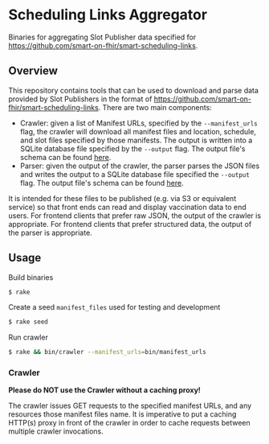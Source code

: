 # Scheduling Links Aggregator

Binaries for aggregating Slot Publisher data specified for https://github.com/smart-on-fhir/smart-scheduling-links.

## Overview

This repository contains tools that can be used to download and parse data provided by Slot Publishers in the format of
https://github.com/smart-on-fhir/smart-scheduling-links. There are two main components:

- Crawler: given a list of Manifest URLs, specified by the `--manifest_urls` flag, the crawler will download all
  manifest files and location, schedule, and slot files specified by those manifests.
  The output is written into a SQLite database file specified by the `--output` flag. The output file's schema can be
  found [here](crawler/crawler.go#L26).
- Parser: given the output of the crawler, the parser parses the JSON files and writes the output to a SQLite database
  file specified the `--output` flag. The output file's schema can be found [here](parser/parser.go#L23).

It is intended for these files to be published (e.g. via S3 or equivalent service) so that front ends can read and
display vaccination data to end users. For frontend clients that prefer raw JSON, the output of the crawler is
appropriate. For frontend clients that prefer structured data, the output of the parser is appropriate.

## Usage

Build binaries
```sh
$ rake
```

Create a seed `manifest_files` used for testing and development
```sh
$ rake seed
```

Run crawler
```sh
$ rake && bin/crawler --manifest_urls=bin/manifest_urls
```

### Crawler

**Please do NOT use the Crawler without a caching proxy!**

The crawler issues GET requests to the specified manifest URLs, and any resources those manifest files name.
It is imperative to put a caching HTTP(s) proxy in front of the crawler in order to cache requests between multiple
crawler invocations.
